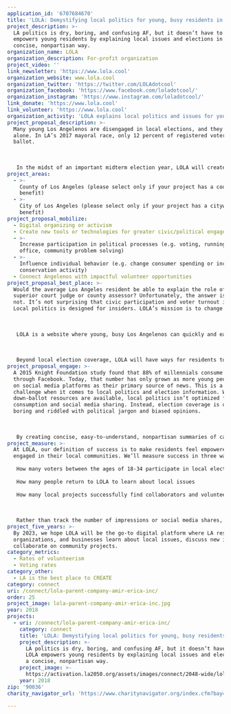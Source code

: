 ```yaml
---
application_id: '6707684670'
title: 'LOLA: Demystifying local politics for young, busy residents in LA'
project_description: >-
  LA politics is dry, boring, and confusing AF, but it doesn’t have to be. LOLA
  empowers young residents by explaining local issues and elections in a
  concise, nonpartisan way.
organization_name: LOLA
organization_description: For-profit organization
project_video: ''
link_newsletter: 'https://www.lola.cool'
organization_website: www.lola.cool
organization_twitter: 'https://twitter.com/LOLAdotcool'
organization_facebook: 'https://www.facebook.com/loladotcool/'
organization_instagram: 'https://www.instagram.com/loladotcool/'
link_donate: 'https://www.lola.cool'
link_volunteer: 'https://www.lola.cool'
organization_activity: 'LOLA explains local politics and issues for young, busy Los Angelenos.'
project_proposal_description: >-
  Many young Los Angelenos are disengaged in local elections, and they’re not
  alone. In LA’s 2017 mayoral race, only 12 percent of registered voters cast a
  ballot. 
   
   
   
   In the midst of an important midterm election year, LOLA will create a nonpartisan digital platform where young, busy people can learn, discuss ideas, and help tackle some of LA’s stickiest issues. Our goal is to support community projects and double the number of young voters participating in local elections by 2020.
project_areas:
  - >-
    County of Los Angeles (please select only if your project has a countywide
    benefit)
  - >-
    City of Los Angeles (please select only if your project has a citywide
    benefit)
project_proposal_mobilize:
  - Digital organizing or activism
  - Create new tools or technologies for greater civic/political engagement
  - >-
    Increase participation in political processes (e.g. voting, running for
    office, community problem solving)
  - >-
    Influence individual behavior (e.g. change consumer spending or increase
    conservation activity)
  - Connect Angelenos with impactful volunteer opportunities
project_proposal_best_place: >-
  Would the average Los Angeles resident be able to explain the role of an LA
  superior court judge or county assessor? Unfortunately, the answer is probably
  not. It’s not surprising that civic participation and voter turnout is low.
  Local politics is designed for insiders. LOLA’s mission is to change that. 
   
   
   
   LOLA is a website where young, busy Los Angelenos can quickly and easily learn how their city works. In a midterm election year, we’ll demystify everything from LA city councils to ballot initiatives. So if residents are voting on who should be the next county assessor, LOLA will explain what they do and why they matter. LOLA is the first step for residents to engage in local politics. As they become more familiar with local issues, we’ll have a moderated community forum for people to discuss ideas, candidates, and propositions. We want to replace comment sections with conversations. We believe this is how we start to build momentum for connecting Los Angelenos and empowering them to contribute to civic life.
   
   
   
   Beyond local election coverage, LOLA will have ways for residents to discover people and organizations tackling important issues like homelessness, housing, and public transit. There are hundreds of incredible local initiatives seeking support and volunteers. LOLA will be the place where people can learn about their work and sign up to help. We believe collaborations create communities. Similar to our local political information, we’ll apply human-centered design to design a place that makes it easy for people to trust, discover, and get involved in local projects.
project_proposal_engage: >-
  A 2015 Knight Foundation study found that 88% of millennials consume news
  through Facebook. Today, that number has only grown as more young people rely
  on social media platforms as their primary source of news. This is a massive
  challenge when it comes to local politics and election information. While
  down-ballot resources are available, local politics isn’t optimized for mobile
  consumption and social media sharing. Instead, election coverage is often
  boring and riddled with political jargon and biased opinions. 
   
   
   
   By creating concise, easy-to-understand, nonpartisan summaries of candidates, elected offices, and local issues, LOLA will activate young Los Angelenos so they can re-engage in local issues and their communities. Our goal is to reach young, busy Los Angelenos of all socioeconomic backgrounds, and we plan to translate LOLA into other languages like Spanish and Mandarin.
project_measure: >-
  At LOLA, our definition of success is to make residents feel empowered and
  engaged in their local communities. We’ll measure success in three ways: 
   
   How many voters between the ages of 18-34 participate in local elections and how does that compare to previous midterm election years
   
   How many people return to LOLA to learn about local issues
   
   How many local projects successfully find collaborators and volunteers
   
   
   
   Rather than track the number of impressions or social media shares, it’s important for us to build a lasting relationship with Los Angelenos. Measuring impact, trust, and loyalty, respectively, are essential benchmarks for LOLA.
project_five_years: >-
  By 2023, we hope LOLA will be the go-to digital platform where LA residents,
  organizations, and businesses learn about local issues, discuss new ideas, and
  collaborate on community projects.
category_metrics:
  - Rates of volunteerism
  - Voting rates
category_other:
  - LA is the best place to CREATE
category: connect
uri: /connect/lola-parent-company-amir-erica-inc/
order: 25
project_image: lola-parent-company-amir-erica-inc.jpg
year: 2018
projects:
  - uri: /connect/lola-parent-company-amir-erica-inc/
    category: connect
    title: 'LOLA: Demystifying local politics for young, busy residents in LA'
    project_description: >-
      LA politics is dry, boring, and confusing AF, but it doesn’t have to be.
      LOLA empowers young residents by explaining local issues and elections in
      a concise, nonpartisan way.
    project_image: >-
      https://activation.la2050.org/assets/images/connect/2048-wide/lola-parent-company-amir-erica-inc.jpg
    year: 2018
zip: '90036'
charity_navigator_url: 'https://www.charitynavigator.org/index.cfm?bay=search.profile&ein=301007192'

---
```

